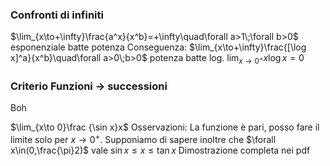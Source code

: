 ### Confronti di infiniti
$\lim_{x\to+\infty}\frac{a^x}{x^b}=+\infty\quad\forall a>1\;\forall b>0$ esponenziale batte potenza
Conseguenza: $\lim_{x\to+\infty}\frac{[\log x]^a}{x^b}\quad\forall a>0\;b>0$ potenza batte log.
$\lim_{x\to0^+}x\log x=0$

### Criterio Funzioni $\rightarrow$ successioni
Boh

$\lim_{x\to 0}\frac {\sin x}x$
Osservazioni: La funzione è pari, posso fare il limite solo per $x\to0^+$. Supponiamo di sapere inoltre che $\forall x\in(0,\frac{\pi}2)$ vale $\sin x \le x \le \tan x$
Dimostrazione completa nei pdf

